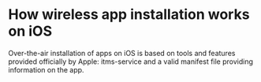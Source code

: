 # How wireless app installation works on iOS

Over-the-air installation of apps on iOS is based on tools and features provided officially by Apple: itms-service and a valid manifest file providing information on the app.
